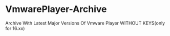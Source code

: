 # VmwarePlayer-Archive
Archive With Latest Major Versions Of Vmware Player WITHOUT KEYS(only for 16.xx)
